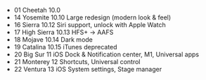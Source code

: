 - 01 Cheetah 10.0
- 14 Yosemite 10.10 Large redesign (modern look & feel)
- 16 Sierra 10.12 Siri support, unlock with Apple Watch
- 17 High Sierra 10.13 HFS+ -> AAFS
- 18 Mojave 10.14 Dark mode
- 19 Catalina 10.15 iTunes deprecated
- 20 Big Sur 11 iOS Dock & Notification center, M1, Universal apps
- 21 Monterey 12 Shortcuts, Universal control
- 22 Ventura 13 iOS System settings, Stage manager